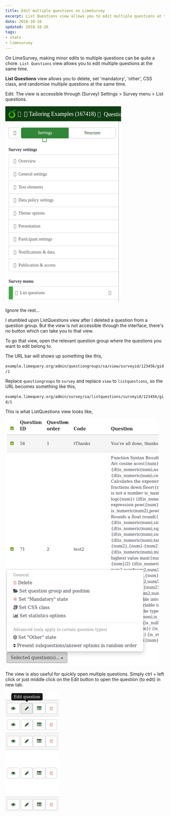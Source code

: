 ```yaml
---
title: Edit multiple questions on LimeSurvey
excerpt: List Questions view allows you to edit multiple questions at the same time.
date: 2018-10-18
updated: 2018-10-26
tags:
- stats
- limesurvey
---
```


On LimeSurvey, making minor edits to multiple questions can be quite a chore. `List Questions` view allows you to edit multiple questions at the same time.

**List Questions** view allows you to delete, set 'mandatory', 'other', CSS class, and randomise multiple questions at the same time.

Edit: The view is accessible through (Survey) Settings > Survey menu > List questions.

![List all question in LimeSurvey](20181018/listquestions.png)

Ignore the rest...

I stumbled upon ListQuestions view after I deleted a question from a question group. But the view is not accessible through the interface, there's no button which can take you to that view.

To go that view, open the relevant question group where the questions you want to edit belong to.

The URL bar will shows up something like this,

`example.limequery.org/admin/questiongroups/sa/view/surveyid/123456/gid/1`

Replace `questiongroups` to `survey` and replace `view` to `listquestions`, so the URL becomes something like this,

`example.limequery.org/admin/survey/sa/listquestions/surveyid/123456/gid/1`

This is what ListQuestions view looks like,

![LimeSurvey ListQuestions page](20181018/limesurvey.png)

The view is also useful for quickly open multiple questions. Simply ctrl + left click or just middle click on the Edit button to open the question (to edit) in new tab.

![Edit button on LimeSurvey](20181018/limesurvey-edit.png)
